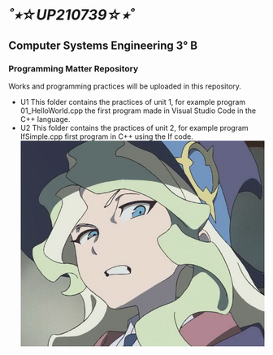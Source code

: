 # ___˚⭒☆UP210739☆⭒˚___
## Computer Systems Engineering 3° B

### Programming Matter Repository
Works and programming practices will be uploaded in this repository.

- U1
This folder contains the practices of unit 1, for example program 01_HelloWorld.cpp the first program made in Visual Studio Code in the C++ language.
- U2
This folder contains the practices of unit 2, for example program IfSimple.cpp first program in C++ using the If code.
![):](imagen/wtf.jpg)
